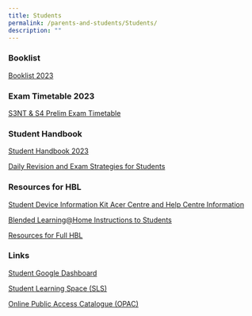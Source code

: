 ```yaml
---
title: Students
permalink: /parents-and-students/Students/
description: ""
---
```

### **Booklist**

[Booklist 2023](/files/Parents%20and%20Students/Students/Booklists/Booklist%202023.pdf)

### **Exam Timetable 2023**
[S3NT &amp; S4 Prelim Exam Timetable](/files/Parents%20and%20Students/Parents/Exam%20Timetables/s3nt%20&amp;%20s4%20prelim%20exam%20timetable.pdf)

### **Student Handbook**

[Student Handbook 2023](/files/Parents%20and%20Students/Students/2023%20Student%20Handbook_final.pdf)

[Daily Revision and Exam Strategies for Students](/files/Parents%20and%20Students/Students/OSS20Student20Handbook20Revision20Exam20Tips202022.pdf)

### **Resources for HBL**
[Student Device Information Kit Acer Centre and Help Centre Information](/files/Parents%20and%20Students/Students/Appendix%201%20-%20Student%20Device%20Information%20Kit%20Acer%20Service%20Centre%20and%20HelpCentre%20Information.pdf)

[Blended Learning@Home Instructions to Students](/files/Parents%20and%20Students/Students/Standard%20Instructions%20for%20BLHome.pdf)

[Resources for Full HBL](/Resources-for-FHBL/)

### **Links**
[Student Google Dashboard](https://workspace.google.com/dashboard)

[Student Learning Space (SLS)](https://vle.learning.moe.edu.sg/login)

[Online Public Access Catalogue (OPAC)](https://schoolibrary.moe.edu.sg/outramsec/cgi-bin/spydus.exe/MSGTRN/WPAC/HOME)


<!--
<ul class="jekyllcodex_accordion">

  <li>

    <input type="checkbox" id="accordion1">

    <label for="accordion1">Student Handbook</label>

    <div>

      <p> <a href="/files/Links/Students/2023%20Student%20Handbook_final.pdf">Student Handbook 2023</a><br>
				<a href="/files/Links/Students/OSS20Student20Handbook20Revision20Exam20Tips202022.pdf">Daily Revision and Exam Strategies for Students</a><br>

</p>

    </div>

</li>
	<li>

    <input type="checkbox" id="accordion2">

    <label for="accordion2">Common Links</label>

    <div>

<p> <a href="https://workspace.google.com/dashboard">Student Google Dashboard</a><br>
			<a href="https://vle.learning.moe.edu.sg/login">Student Learning Space (SLS)</a><br>
			<a href="https://schoolibrary.moe.edu.sg/outramsec/cgi-bin/spydus.exe/MSGTRN/WPAC/HOME">OPAC (Online Public Access Catalogue)</a><br></p>

    </div>

</li>
	
<li>

    <input type="checkbox" id="accordion3">

    <label for="accordion3">Booklists</label>

    <div>

<p> <a href="/files%2FLinks%2FStudents%2FBooklists/">Booklists for 2023</a><br> </p>

    </div>

</li>
	
<li>

    <input type="checkbox" id="accordion4">

    <label for="accordion4">Resources for HBL</label>

    <div>

<p> <a href="/Resources-for-FHBL/">Resources for FHBL</a><br>
				<a href="/files/Links/Students/Appendix%201%20-%20Student%20Device%20Information%20Kit%20Acer%20Service%20Centre%20and%20HelpCentre%20Information.pdf">Student Device Information Kit (Acer Service Centre)</a><br>
				<a href="/files/Links/Students/Standard%20Instructions%20for%20BLHome.pdf">Blended Learning@Home: Instructions to Students</a><br>
			</p>

    </div>

</li>
	
		
</ul>

-->
